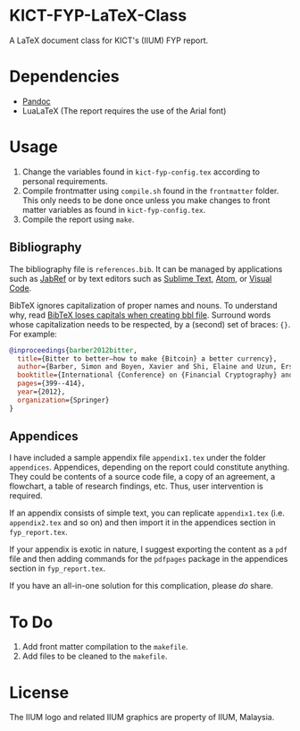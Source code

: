 # KICT-FYP-LaTeX-Class

A LaTeX document class for KICT's (IIUM) FYP report.

# Dependencies

- [Pandoc]
- LuaLaTeX (The report requires the use of the Arial font)

# Usage

1. Change the variables found in `kict-fyp-config.tex` according to personal requirements.
2. Compile frontmatter using `compile.sh` found in the `frontmatter` folder. This only needs to be done once unless you make changes to front matter variables as found in `kict-fyp-config.tex`.
3. Compile the report using `make`.

## Bibliography

The bibliography file is `references.bib`.
It can be managed by applications such as [JabRef] or by text editors such as [Sublime Text], [Atom], or [Visual Code].

BibTeX ignores capitalization of proper names and nouns.
To understand why, read [BibTeX loses capitals when creating bbl file](https://tex.stackexchange.com/questions/10772/bibtex-loses-capitals-when-creating-bbl-file).
Surround words whose capitalization needs to be respected, by a (second) set of braces: `{}`.
For example: 

```bibtex
@inproceedings{barber2012bitter,
  title={Bitter to better—how to make {Bitcoin} a better currency},
  author={Barber, Simon and Boyen, Xavier and Shi, Elaine and Uzun, Ersin},
  booktitle={International {Conference} on {Financial Cryptography} and {Data Security}},
  pages={399--414},
  year={2012},
  organization={Springer}
}
```

## Appendices

I have included a sample appendix file `appendix1.tex` under the folder `appendices`.
Appendices, depending on the report could constitute anything.
They could be contents of a source code file, a copy of an agreement, a flowchart, a table of research findings, etc.
Thus, user intervention is required.

If an appendix consists of simple text, you can replicate `appendix1.tex` (i.e. `appendix2.tex` and so on) and then import it in the appendices section in `fyp_report.tex`.

If your appendix is exotic in nature, I suggest exporting the content as a `pdf` file and then adding commands for the `pdfpages` package in the appendices section in `fyp_report.tex`.

If you have an all-in-one solution for this complication, please _do_ share.

# To Do

1. Add front matter compilation to the `makefile`.
2. Add files to be cleaned to the `makefile`.

# License

The IIUM logo and related IIUM graphics are property of IIUM, Malaysia.

[Pandoc]: https://github.com/jgm/pandoc/releases
[JabRef]: http://www.jabref.org/
[Sublime Text]: https://www.sublimetext.com/
[Atom]: https://atom.io/
[Visual Code]: https://code.visualstudio.com/
